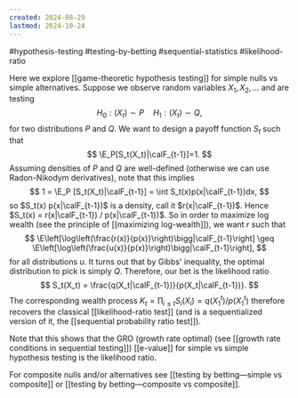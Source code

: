 ```yaml
---
created: 2024-08-29
lastmod: 2024-10-24
---
```


#hypothesis-testing #testing-by-betting #sequential-statistics #likelihood-ratio

Here we explore [[game-theoretic hypothesis testing]] for simple nulls vs simple alternatives.  Suppose we observe random variables $X_1, X_2,\dots$ and are testing 
$$
H_0: (X_t) \sim P \quad H_1: (X_t)\sim Q,
$$
for two distributions $P$ and $Q$. We want to design a payoff function $S_t$ such that 
$$
\E_P[S_t(X_t)|\calF_{t-1}]=1.
$$
Assuming densities of $P$ and $Q$ are well-defined (otherwise we can use Radon-Nikodym derivatives), note that this implies 
$$
1 = \E_P [S_t(X_t)|\calF_{t-1}] = \int S_t(x)p(x|\calF_{t-1})dx,
$$
so $S_t(x) p(x|\calF_{t-1})$ is a density, call it $r(x|\calF_{t-1})$. Hence $S_t(x) = r(x|\calF_{t-1}) / p(x|\calF_{t-1})$. So in order to maximize log wealth (see the principle of [[maximizing log-wealth]]), we want $r$ such that 
$$
\E\left[\log\left(\frac{r(x)}{p(x)}\right)\bigg|\calF_{t-1}\right] \geq \E\left[\log\left(\frac{u(x)}{p(x)}\right)\bigg|\calF_{t-1}\right],
$$
for all distributions $u$. It turns out that by Gibbs' inequality, the optimal distribution to pick is simply $Q$. Therefore, our bet is the likelihood ratio 
$$
S_t(X_t) = \frac{q(X_t|\calF_{t-1})}{p(X_t|\calF_{t-1})}.
$$
The corresponding wealth process $K_t = \prod_{i\leq t}S_i(X_i) = q(X_1^t) / p(X_1^t)$ therefore recovers the classical [[likelihood-ratio test]] (and is a sequentialized version of it, the [[sequential probability ratio test]]).  

Note that this shows that the GRO (growth rate optimal) (see [[growth rate conditions in sequential testing]]) [[e-value]] for simple vs simple hypothesis testing is the likelihood ratio. 

For composite nulls and/or alternatives see [[testing by betting—simple vs composite]] or [[testing by betting—composite vs composite]]. 
